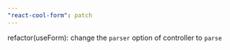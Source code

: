 ```yaml
---
"react-cool-form": patch
---
```


refactor(useForm): change the `parser` option of controller to `parse`
